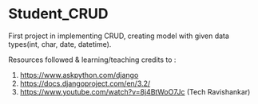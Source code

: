 # Student_CRUD

First project in implementing CRUD, creating model with given data types(int, char, date, datetime).

Resources followed & learning/teaching credits to :
1. https://www.askpython.com/django
2. https://docs.djangoproject.com/en/3.2/
3. https://www.youtube.com/watch?v=8j4BtWoO7Jc (Tech Ravishankar)
